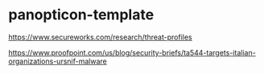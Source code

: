 # panopticon-template

https://www.secureworks.com/research/threat-profiles

https://www.proofpoint.com/us/blog/security-briefs/ta544-targets-italian-organizations-ursnif-malware

